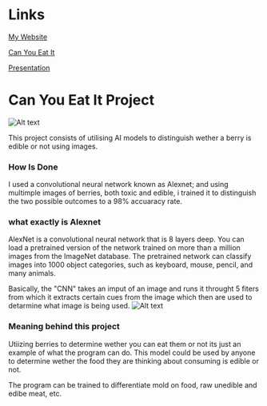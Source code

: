 # Links
[My Website](https://lucionoel.github.io/MyWebsite/index.html)

[Can You Eat It](https://colab.research.google.com/drive/1ZHiGBXuKrT6YRAafVelUCuF_bFtKW5Wy?usp=sharing)

[Presentation](https://www.canva.com/design/DAFf6Le-WNs/axP7-RGs4ko9EDcNk2QH9g/edit?utm_content=DAFf6Le-WNs&utm_campaign=designshare&utm_medium=link2&utm_source=sharebutton)


# Can You Eat It Project
![Alt text](https://www.chop.edu/sites/default/files/styles/16_9_large/public/holly-canonical.jpg?itok=98NJpKui.jpg)

This project consists of utilising AI models to distinguish wether a berry is edible or not using images.

### How Is Done
I used a convolutional neural network known as Alexnet; and using multimple images of berries, both toxic and edible, i trained it to distinguish the two possible outcomes to a 98% accuaracy rate.

### what exactly is Alexnet
AlexNet is a convolutional neural network that is 8 layers deep. You can load a pretrained version of the network trained on more than a million images from the ImageNet database. The pretrained network can classify images into 1000 object categories, such as keyboard, mouse, pencil, and many animals.

Basically, the "CNN" takes an imput of an image and runs it throught 5 fiters from which it extracts certain cues from the image which then are used to detarmine what image is being used.
![Alt text](https://www.mdpi.com/remotesensing/remotesensing-09-00848/article_deploy/html/images/remotesensing-09-00848-g001.png)

### Meaning behind this project
Utiizing berries to determine wether you can eat them or not its just an example of what the program can do. This model could be used by anyone to determine wether the food they are thinking about consuming is edible or not.

The program can be trained to differentiate mold on food, raw unedible and edibe meat, etc. 
